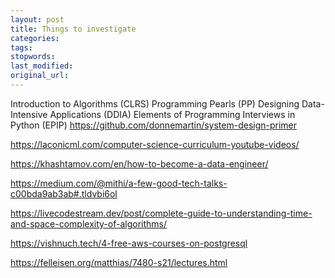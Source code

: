 ```yaml
---
layout: post
title: Things to investigate
categories:
tags:
stopwords:
last_modified:
original_url:
---
```


Introduction to Algorithms (CLRS)
Programming Pearls (PP)
Designing Data-Intensive Applications (DDIA)
Elements of Programming Interviews in Python (EPIP)
https://github.com/donnemartin/system-design-primer

https://laconicml.com/computer-science-curriculum-youtube-videos/

https://khashtamov.com/en/how-to-become-a-data-engineer/

https://medium.com/@mithi/a-few-good-tech-talks-c00bda9ab3ab#.tldvbi6ol

https://livecodestream.dev/post/complete-guide-to-understanding-time-and-space-complexity-of-algorithms/

https://vishnuch.tech/4-free-aws-courses-on-postgresql

https://felleisen.org/matthias/7480-s21/lectures.html
